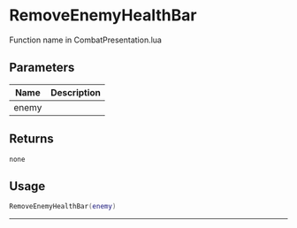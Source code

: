 # RemoveEnemyHealthBar

Function name in CombatPresentation.lua

## Parameters

| Name  | Description |
| ----- | ----------- |
| enemy |             |

## Returns

`none`

## Usage

```lua
RemoveEnemyHealthBar(enemy)
```

---
